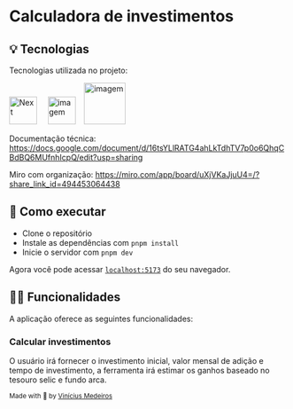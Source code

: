 # Calculadora de investimentos

<p align="center">

## 💡 Tecnologias

Tecnologias utilizada no projeto:

<img height="50" title="Next" alt="Next" src="https://seeklogo.com/images/V/vuejs-logo-17D586B587-seeklogo.com.png"> &nbsp;
&nbsp;
<img src="https://cdn.iconscout.com/icon/free/png-512/typescript-1174965.png" alt="imagem" width="50">&nbsp;
&nbsp;
<img src="https://upload.wikimedia.org/wikipedia/commons/thumb/d/d5/Tailwind_CSS_Logo.svg/1024px-Tailwind_CSS_Logo.svg.png" alt="imagem" width="75">&nbsp;
&nbsp;

Documentação técnica:
https://docs.google.com/document/d/16tsYLlRATG4ahLkTdhTV7p0o6QhqCBdBQ6MUfnhIcpQ/edit?usp=sharing

Miro com organização:
https://miro.com/app/board/uXjVKaJjuU4=/?share_link_id=494453064438

## 🚀 Como executar

- Clone o repositório
- Instale as dependências com `pnpm install`
- Inicie o servidor com `pnpm dev`

Agora você pode acessar [`localhost:5173`](http://localhost:5173) do seu
navegador.

## 👨‍💻 Funcionalidades

A aplicação oferece as seguintes funcionalidades:

### Calcular investimentos

O usuário irá fornecer o investimento inicial, valor mensal de adição e tempo de investimento, a ferramenta irá estimar os ganhos baseado no tesouro selic e fundo arca.

<sub>Made with 💜 by <a href="https://github.com/ovinidev">Vinícius Medeiros</a></sub>
